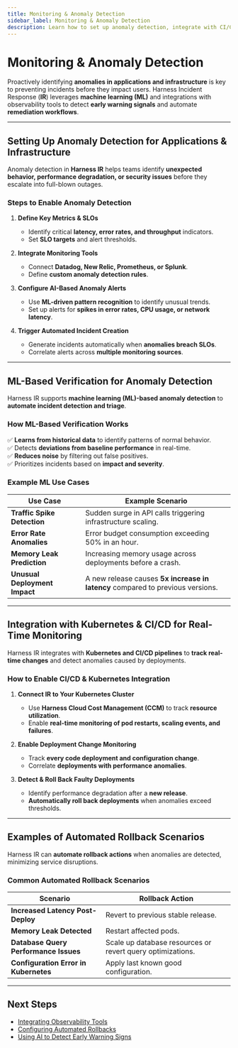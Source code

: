 ```yaml
---
title: Monitoring & Anomaly Detection
sidebar_label: Monitoring & Anomaly Detection
description: Learn how to set up anomaly detection, integrate with CI/CD and Kubernetes, and enable automated rollbacks.
---
```


# Monitoring & Anomaly Detection

Proactively identifying **anomalies in applications and infrastructure** is key to preventing incidents before they impact users. Harness Incident Response (**IR**) leverages **machine learning (ML)** and integrations with observability tools to detect **early warning signals** and automate **remediation workflows**.

---

## Setting Up Anomaly Detection for Applications & Infrastructure

Anomaly detection in **Harness IR** helps teams identify **unexpected behavior, performance degradation, or security issues** before they escalate into full-blown outages.

### **Steps to Enable Anomaly Detection**
1. **Define Key Metrics & SLOs**
   - Identify critical **latency, error rates, and throughput** indicators.
   - Set **SLO targets** and alert thresholds.

2. **Integrate Monitoring Tools**
   - Connect **Datadog, New Relic, Prometheus, or Splunk**.
   - Define **custom anomaly detection rules**.

3. **Configure AI-Based Anomaly Alerts**
   - Use **ML-driven pattern recognition** to identify unusual trends.
   - Set up alerts for **spikes in error rates, CPU usage, or network latency**.

4. **Trigger Automated Incident Creation**
   - Generate incidents automatically when **anomalies breach SLOs**.
   - Correlate alerts across **multiple monitoring sources**.

---

## ML-Based Verification for Anomaly Detection

Harness IR supports **machine learning (ML)-based anomaly detection** to **automate incident detection and triage**.

### **How ML-Based Verification Works**
✅ **Learns from historical data** to identify patterns of normal behavior.  
✅ Detects **deviations from baseline performance** in real-time.  
✅ **Reduces noise** by filtering out false positives.  
✅ Prioritizes incidents based on **impact and severity**.

### **Example ML Use Cases**
| **Use Case**                         | **Example Scenario** |
|--------------------------------------|----------------------|
| **Traffic Spike Detection**          | Sudden surge in API calls triggering infrastructure scaling. |
| **Error Rate Anomalies**             | Error budget consumption exceeding 50% in an hour. |
| **Memory Leak Prediction**           | Increasing memory usage across deployments before a crash. |
| **Unusual Deployment Impact**        | A new release causes **5x increase in latency** compared to previous versions. |

---

## Integration with Kubernetes & CI/CD for Real-Time Monitoring

Harness IR integrates with **Kubernetes and CI/CD pipelines** to **track real-time changes** and detect anomalies caused by deployments.

### **How to Enable CI/CD & Kubernetes Integration**
1. **Connect IR to Your Kubernetes Cluster**
   - Use **Harness Cloud Cost Management (CCM)** to track **resource utilization**.
   - Enable **real-time monitoring of pod restarts, scaling events, and failures**.

2. **Enable Deployment Change Monitoring**
   - Track **every code deployment and configuration change**.
   - Correlate **deployments with performance anomalies**.

3. **Detect & Roll Back Faulty Deployments**
   - Identify performance degradation after a **new release**.
   - **Automatically roll back deployments** when anomalies exceed thresholds.

---

## Examples of Automated Rollback Scenarios

Harness IR can **automate rollback actions** when anomalies are detected, minimizing service disruptions.

### **Common Automated Rollback Scenarios**
| **Scenario**                          | **Rollback Action** |
|--------------------------------------|--------------------|
| **Increased Latency Post-Deploy**    | Revert to previous stable release. |
| **Memory Leak Detected**             | Restart affected pods. |
| **Database Query Performance Issues** | Scale up database resources or revert query optimizations. |
| **Configuration Error in Kubernetes** | Apply last known good configuration. |

---

## Next Steps

- [Integrating Observability Tools](#)
- [Configuring Automated Rollbacks](#)
- [Using AI to Detect Early Warning Signs](#)